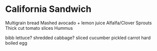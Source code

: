 # California Sandwich

Multigrain bread
Mashed avocado + lemon juice
Alfalfa/Clover Sprouts
Thick cut tomato slices
Hummus


bibb lettuce?
shredded cabbage?
sliced cucumber
pickled carrot
hard boiled egg
